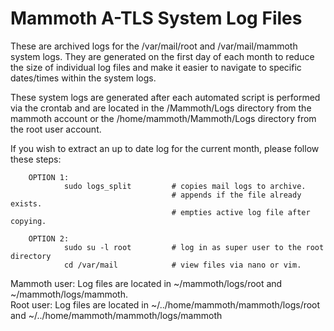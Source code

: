 # Mammoth A-TLS System Log Files

These are archived logs for the /var/mail/root and /var/mail/mammoth system logs.  They are generated
on the first day of each month to reduce the size of individual log files and make it easier to
navigate to specific dates/times within the system logs.

These system logs are generated after each automated script is performed via the crontab and
are located in the /Mammoth/Logs directory from the mammoth account or the /home/mammoth/Mammoth/Logs
directory from the root user account.

If you wish to extract an up to date log for the current month, please follow these steps:

        OPTION 1:
                sudo logs_split         # copies mail logs to archive.
                                        # appends if the file already exists.
                                        # empties active log file after copying.

        OPTION 2:
                sudo su -l root         # log in as super user to the root directory
                cd /var/mail            # view files via nano or vim.

Mammoth user: Log files are located in ~/mammoth/logs/root and ~/mammoth/logs/mammoth.</br>
Root user: Log files are located in ~/../home/mammoth/mammoth/logs/root and ~/../home/mammoth/mammoth/logs/mammoth
